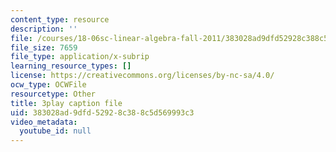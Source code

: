 ```yaml
---
content_type: resource
description: ''
file: /courses/18-06sc-linear-algebra-fall-2011/383028ad9dfd52928c388c5d569993c3_OZxzHcW663g.srt
file_size: 7659
file_type: application/x-subrip
learning_resource_types: []
license: https://creativecommons.org/licenses/by-nc-sa/4.0/
ocw_type: OCWFile
resourcetype: Other
title: 3play caption file
uid: 383028ad-9dfd-5292-8c38-8c5d569993c3
video_metadata:
  youtube_id: null
---
```

